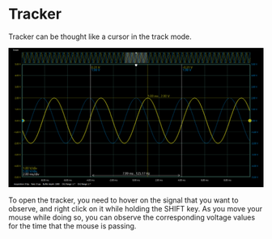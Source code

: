 # Tracker

Tracker can be thought like a cursor in the track mode.

![](../../../../../.gitbook/assets/image%20%2854%29.png)

To open the tracker, you need to hover on the signal that you want to observe, and right click on it while holding the SHIFT key. As you move your mouse while doing so, you can observe the corresponding voltage values for the time that the mouse is passing. 

